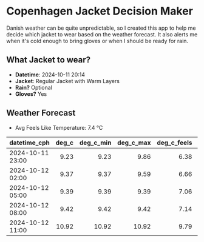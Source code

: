 
# Copenhagen Jacket Decision Maker

Danish weather can be quite unpredictable, so I created this app to help me decide which jacket to wear based on the weather forecast. 
It also alerts me when it's cold enough to bring gloves or when I should be ready for rain.

## What Jacket to wear?

- **Datetime**: 2024-10-11 20:14
- **Jacket**: Regular Jacket with Warm Layers
- **Rain?** Optional
- **Gloves?** Yes

## Weather Forecast
- Avg Feels Like Temperature: 7.4 °C

| datetime_cph     |   deg_c |   deg_c_min |   deg_c_max |   deg_c_feels | weather   | wind   | rain   |
|:-----------------|--------:|------------:|------------:|--------------:|:----------|:-------|:-------|
| 2024-10-11 23:00 |    9.23 |        9.23 |        9.86 |          6.38 | Clouds    | High   | None   |
| 2024-10-12 02:00 |    9.37 |        9.37 |        9.59 |          6.66 | Clouds    | High   | None   |
| 2024-10-12 05:00 |    9.39 |        9.39 |        9.39 |          7.06 | Clouds    | Low    | None   |
| 2024-10-12 08:00 |    9.42 |        9.42 |        9.42 |          7.14 | Clouds    | Low    | None   |
| 2024-10-12 11:00 |   10.92 |       10.92 |       10.92 |          9.79 | Rain      | Medium | Low    |
        